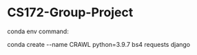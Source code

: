 # CS172-Group-Project
conda env command:

conda create --name CRAWL python=3.9.7 bs4 requests django

